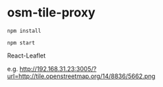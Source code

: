 # osm-tile-proxy

`npm install`

`npm start`

React-Leaflet

<TileLayer url="http://localhost:3005/?url=http://{s}.tile.openstreetmap.org/{z}/{x}/{y}.png" />

e.g. http://192.168.31.23:3005/?url=http://tile.openstreetmap.org/14/8836/5662.png

